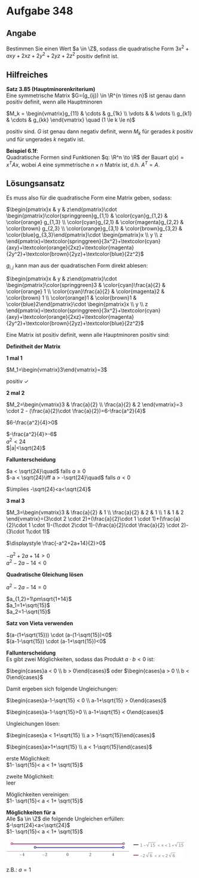 # Aufgabe 348
## Angabe

Bestimmen Sie einen Wert $a \in \Z$, sodass die quadratische Form $3x^2+axy+2xz+2y^2+2yz+2z^2$ positiv definit ist.

## Hilfreiches

**Satz 3.85 (Hauptminorenkriterium)** \
Eine symmetrische Matrix $G=(g_{ij}) \in \R^{n \times n}$ ist genau dann positiv definit, wenn alle Hauptminoren 

$M_k = \begin{vmatrix}g_{11} & \cdots & g_{1k} \\ \vdots & & \vdots \\ g_{k1} & \cdots & g_{kk} \end{vmatrix} \quad (1 \le k \le n)$

positiv sind. $G$ ist genau dann negativ definit, wenn $M_k$ für gerades $k$ positiv und für ungerades $k$ negativ ist.

**Beispiel 6.1f**: \
Quadratische Formen sind Funktionen $q: \R^n \to \R$ der Bauart $q(x)= x^T A x$, wobei $A$ eine symmetrische $n \times n$ Matrix ist, d.h. $A^T=A$. 

## Lösungsansatz

Es muss also für die quadratische Form eine Matrix geben, sodass:

$\begin{pmatrix}x & y & z\end{pmatrix}\cdot \begin{pmatrix}\color{springgreen}g_{1,1} & \color{cyan}g_{1,2} & \color{orange} g_{1,3} \\ \color{cyan}g_{2,1} & \color{magenta}g_{2,2} & \color{brown} g_{2,3} \\ \color{orange}g_{3,1} & \color{brown}g_{3,2} & \color{blue}g_{3,3}\end{pmatrix}\cdot \begin{pmatrix}x \\ y \\ z \end{pmatrix}=\textcolor{springgreen}{3x^2}+\textcolor{cyan}{axy}+\textcolor{orange}{2xz}+\textcolor{magenta}{2y^2}+\textcolor{brown}{2yz}+\textcolor{blue}{2z^2}$

$g_{i,j}$ kann man aus der quadratischen Form direkt ablesen:

$\begin{pmatrix}x & y & z\end{pmatrix}\cdot \begin{pmatrix}\color{springgreen}3 & \color{cyan}\frac{a}{2} & \color{orange} 1 \\ \color{cyan}\frac{a}{2} & \color{magenta}2 & \color{brown} 1 \\ \color{orange}1 & \color{brown}1 & \color{blue}2\end{pmatrix}\cdot \begin{pmatrix}x \\ y \\ z \end{pmatrix}=\textcolor{springgreen}{3x^2}+\textcolor{cyan}{axy}+\textcolor{orange}{2xz}+\textcolor{magenta}{2y^2}+\textcolor{brown}{2yz}+\textcolor{blue}{2z^2}$

Eine Matrix ist positiv definit, wenn alle Hauptminoren positiv sind:

**Definitheit der Matrix**

**1 mal 1**

$M_1=\begin{vmatrix}3\end{vmatrix}=3$

positiv $\checkmark$

**2 mal 2**

$M_2=\begin{vmatrix}3 & \frac{a}{2} \\ \frac{a}{2} & 2 \end{vmatrix}=3 \cdot 2 - (\frac{a}{2}\cdot \frac{a}{2})=6-\frac{a^2}{4}$

$6-\frac{a^2}{4}>0$ 

$-\frac{a^2}{4}>-6$ \
$a^2<24$ \
$|a|<\sqrt{24}$ 

**Fallunterscheidung**

$a < \sqrt{24}\quad$ falls $a \ge 0$ \
$-a < \sqrt{24}\iff a > -\sqrt{24}\quad$ falls $a < 0$ 

$\implies -\sqrt{24}<a<\sqrt{24}$

**3 mal 3**

$M_3=\begin{vmatrix}3 & \frac{a}{2} & 1 \\ \frac{a}{2} & 2 & 1 \\ 1 & 1 & 2 \end{vmatrix}=(3\cdot 2 \cdot 2)+(\frac{a}{2}\cdot 1 \cdot 1)+(\frac{a}{2}\cdot 1 \cdot 1)-(1\cdot 2\cdot 1)-(\frac{a}{2}\cdot \frac{a}{2} \cdot 2)-(3\cdot 1\cdot 1)$

$\displaystyle \frac{-a^2+2a+14}{2}>0$

$\displaystyle -a^2+2a+14>0$ \
$\displaystyle a^2-2a-14<0$

**Quadratische Gleichung lösen**

$a^2-2a-14=0$

$a_{1,2}=1\pm\sqrt{1+14}$ \
$a_1=1+\sqrt{15}$ \
$a_2=1-\sqrt{15}$

**Satz von Vieta verwenden**

$(a-(1+\sqrt{15})) \cdot (a-(1-\sqrt{15})<0$ \
$(a-1-\sqrt{15}) \cdot (a-1+\sqrt{15})<0$

**Fallunterscheidung**\
Es gibt zwei Möglichkeiten, sodass das Produkt $a\cdot b < 0$ ist:

$\begin{cases}a < 0 \\ b > 0\end{cases}$ oder $\begin{cases}a > 0 \\ b < 0\end{cases}$

Damit ergeben sich folgende Ungleichungen:

$\begin{cases}a-1-\sqrt{15} < 0 \\ a-1+\sqrt{15} > 0\end{cases}$

$\begin{cases}a-1-\sqrt{15}>0 \\ a-1+\sqrt{15} < 0\end{cases}$

Ungleichungen lösen:

$\begin{cases}a < 1+\sqrt{15} \\ a > 1-\sqrt{15}\end{cases}$

$\begin{cases}a>1+\sqrt{15} \\ a < 1-\sqrt{15}\end{cases}$

erste Möglichkeit: \
$1- \sqrt{15}< a < 1+ \sqrt{15}$

zweite Möglichkeit: \
leer

Möglichkeiten vereinigen: \
$1- \sqrt{15}< a < 1+ \sqrt{15}$

**Möglichkeiten für a**\
Alle $a \in \Z$ die folgende Ungleichen erfüllen: \
$-\sqrt{24}<a<\sqrt{24}$ \
$1- \sqrt{15}< a < 1+ \sqrt{15}$

![67f3d1298f5bd0a3a01d3d9ab119bb2c.png](./media/67f3d1298f5bd0a3a01d3d9ab119bb2c.png)

z.B.: $a=1$